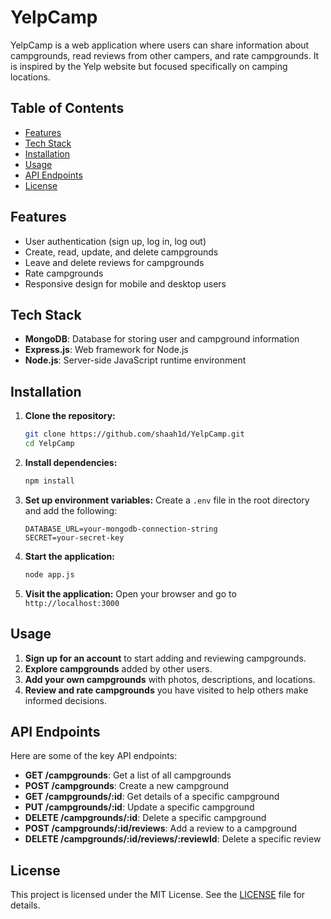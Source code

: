 # YelpCamp

YelpCamp is a web application where users can share information about campgrounds, read reviews from other campers, and rate campgrounds. It is inspired by the Yelp website but focused specifically on camping locations.

## Table of Contents
- [Features](#features)
- [Tech Stack](#tech-stack)
- [Installation](#installation)
- [Usage](#usage)
- [API Endpoints](#api-endpoints)
- [License](#license)

## Features
- User authentication (sign up, log in, log out)
- Create, read, update, and delete campgrounds
- Leave and delete reviews for campgrounds
- Rate campgrounds
- Responsive design for mobile and desktop users

## Tech Stack
- **MongoDB**: Database for storing user and campground information
- **Express.js**: Web framework for Node.js
- **Node.js**: Server-side JavaScript runtime environment

## Installation
1. **Clone the repository:**
    ```sh
    git clone https://github.com/shaah1d/YelpCamp.git
    cd YelpCamp
    ```

2. **Install dependencies:**
    ```sh
    npm install
    ```

3. **Set up environment variables:**
    Create a `.env` file in the root directory and add the following:
    ```plaintext
    DATABASE_URL=your-mongodb-connection-string
    SECRET=your-secret-key
    ```

4. **Start the application:**
    ```sh
    node app.js
    ```

5. **Visit the application:**
    Open your browser and go to `http://localhost:3000`

## Usage
1. **Sign up for an account** to start adding and reviewing campgrounds.
2. **Explore campgrounds** added by other users.
3. **Add your own campgrounds** with photos, descriptions, and locations.
4. **Review and rate campgrounds** you have visited to help others make informed decisions.



## API Endpoints
Here are some of the key API endpoints:

- **GET /campgrounds**: Get a list of all campgrounds
- **POST /campgrounds**: Create a new campground
- **GET /campgrounds/:id**: Get details of a specific campground
- **PUT /campgrounds/:id**: Update a specific campground
- **DELETE /campgrounds/:id**: Delete a specific campground
- **POST /campgrounds/:id/reviews**: Add a review to a campground
- **DELETE /campgrounds/:id/reviews/:reviewId**: Delete a specific review



## License
This project is licensed under the MIT License. See the [LICENSE](LICENSE) file for details.

